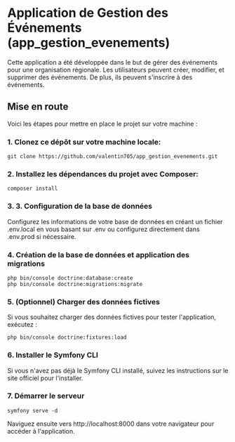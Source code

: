 # Application de Gestion des Événements (app_gestion_evenements)

Cette application a été développée dans le but de gérer des événements pour une organisation régionale. Les utilisateurs peuvent créer, modifier, et supprimer des événements. De plus, ils peuvent s'inscrire à des événements.

## Mise en route

Voici les étapes pour mettre en place le projet sur votre machine :

### 1. Clonez ce dépôt sur votre machine locale:
```
git clone https://github.com/valentin705/app_gestion_evenements.git
```

### 2. Installez les dépendances du projet avec Composer:
```
composer install
```

### 3. 3. Configuration de la base de données

Configurez les informations de votre base de données en créant un fichier .env.local en vous basant sur .env ou configurez directement dans .env.prod si nécessaire.

### 4. Création de la base de données et application des migrations
```
php bin/console doctrine:database:create
php bin/console doctrine:migrations:migrate
```

### 5. (Optionnel) Charger des données fictives

Si vous souhaitez charger des données fictives pour tester l'application, exécutez :
```
php bin/console doctrine:fixtures:load
```

### 6.  Installer le Symfony CLI

Si vous n'avez pas déjà le Symfony CLI installé, suivez les instructions sur le site officiel pour l'installer.

### 7. Démarrer le serveur
```
symfony serve -d
```

Naviguez ensuite vers http://localhost:8000 dans votre navigateur pour accéder à l'application.


